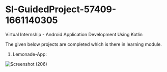 # SI-GuidedProject-57409-1661140305
Virtual Internship - Android Application Development Using Kotlin

The given below projects are completed which is there in learning module.

1. Lemonade-App: 

![Screenshot (206)](https://user-images.githubusercontent.com/90563881/187044925-78d02447-240b-4bc3-8a23-588ec3a1c719.png)
